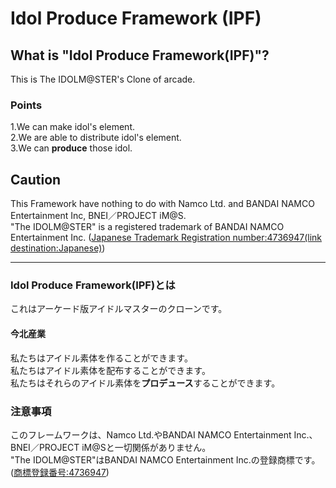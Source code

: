 # Idol Produce Framework (IPF)

## What is "Idol Produce Framework(IPF)"?
This is The IDOLM@STER's Clone of arcade.  

### Points
1.We can make idol's element.  
2.We are able to distribute idol's element.  
3.We can **produce** those idol.  

## Caution
This Framework have nothing to do with Namco Ltd. and BANDAI NAMCO Entertainment Inc, BNEI／PROJECT iM@S.  
"The IDOLM@STER" is a registered trademark of BANDAI NAMCO Entertainment Inc. ([Japanese Trademark Registration number:4736947(link destination:Japanese)](https://www.j-platpat.inpit.go.jp/web/TR/JPT_4736947/BD535B9F671ADF21F621F787147ED4F5))

--------------------------------------------------------------------------------

### Idol Produce Framework(IPF)とは
これはアーケード版アイドルマスターのクローンです。  

#### 今北産業
私たちはアイドル素体を作ることができます。  
私たちはアイドル素体を配布することができます。  
私たちはそれらのアイドル素体を**プロデュース**することができます。  

### 注意事項
このフレームワークは、Namco Ltd.やBANDAI NAMCO Entertainment Inc.、BNEI／PROJECT iM@Sと一切関係がありません。  
"The IDOLM@STER"はBANDAI NAMCO Entertainment Inc.の登録商標です。([商標登録番号:4736947](https://www.j-platpat.inpit.go.jp/web/TR/JPT_4736947/BD535B9F671ADF21F621F787147ED4F5))
